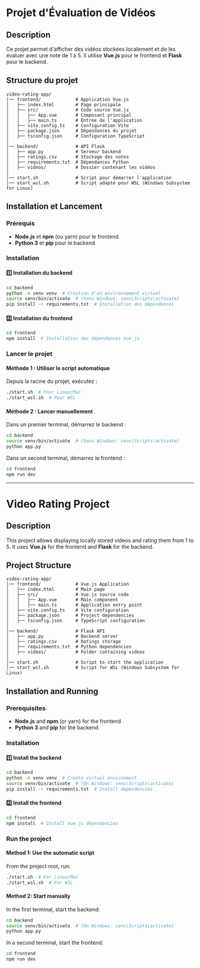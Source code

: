 # Projet d'Évaluation de Vidéos

## Description
Ce projet permet d'afficher des vidéos stockées localement et de les évaluer avec une note de 1 à 5. Il utilise **Vue.js** pour le frontend et **Flask** pour le backend.

## Structure du projet
```
video-rating-app/
│── frontend/             # Application Vue.js
│   ├── index.html        # Page principale
│   ├── src/              # Code source Vue.js
│   │   ├── App.vue       # Composant principal
│   │   ├── main.ts       # Entrée de l'application
│   ├── vite.config.ts    # Configuration Vite
│   ├── package.json      # Dépendances du projet
│   ├── tsconfig.json     # Configuration TypeScript
│
│── backend/              # API Flask
│   ├── app.py            # Serveur backend
│   ├── ratings.csv       # Stockage des notes
│   ├── requirements.txt  # Dépendances Python
│   ├── videos/           # Dossier contenant les vidéos
│
│── start.sh              # Script pour démarrer l'application
│── start_wsl.sh          # Script adapté pour WSL (Windows Subsystem for Linux)
```

## Installation et Lancement
### Prérequis
- **Node.js** et **npm** (ou yarn) pour le frontend
- **Python 3** et **pip** pour le backend

### Installation
#### 1️⃣ Installation du backend
```sh
cd backend
python -m venv venv  # Création d'un environnement virtuel
source venv/bin/activate  # (Sous Windows: venv\Scripts\activate)
pip install -r requirements.txt  # Installation des dépendances
```

#### 2️⃣ Installation du frontend
```sh
cd frontend
npm install  # Installation des dépendances Vue.js
```

### Lancer le projet
#### Méthode 1 : Utiliser le script automatique
Depuis la racine du projet, exécutez :
```sh
./start.sh  # Pour Linux/Mac
./start_wsl.sh  # Pour WSL
```

#### Méthode 2 : Lancer manuellement
Dans un premier terminal, démarrez le backend :
```sh
cd backend
source venv/bin/activate  # (Sous Windows: venv\Scripts\activate)
python app.py
```

Dans un second terminal, démarrez le frontend :
```sh
cd frontend
npm run dev
```

---

# Video Rating Project

## Description
This project allows displaying locally stored videos and rating them from 1 to 5. It uses **Vue.js** for the frontend and **Flask** for the backend.

## Project Structure
```
video-rating-app/
│── frontend/             # Vue.js Application
│   ├── index.html        # Main page
│   ├── src/              # Vue.js source code
│   │   ├── App.vue       # Main component
│   │   ├── main.ts       # Application entry point
│   ├── vite.config.ts    # Vite configuration
│   ├── package.json      # Project dependencies
│   ├── tsconfig.json     # TypeScript configuration
│
│── backend/              # Flask API
│   ├── app.py            # Backend server
│   ├── ratings.csv       # Ratings storage
│   ├── requirements.txt  # Python dependencies
│   ├── videos/           # Folder containing videos
│
│── start.sh              # Script to start the application
│── start_wsl.sh          # Script for WSL (Windows Subsystem for Linux)
```

## Installation and Running
### Prerequisites
- **Node.js** and **npm** (or yarn) for the frontend
- **Python 3** and **pip** for the backend

### Installation
#### 1️⃣ Install the backend
```sh
cd backend
python -m venv venv  # Create virtual environment
source venv/bin/activate  # (On Windows: venv\Scripts\activate)
pip install -r requirements.txt  # Install dependencies
```

#### 2️⃣ Install the frontend
```sh
cd frontend
npm install  # Install Vue.js dependencies
```

### Run the project
#### Method 1: Use the automatic script
From the project root, run:
```sh
./start.sh  # For Linux/Mac
./start_wsl.sh  # For WSL
```

#### Method 2: Start manually
In the first terminal, start the backend:
```sh
cd backend
source venv/bin/activate  # (On Windows: venv\Scripts\activate)
python app.py
```

In a second terminal, start the frontend:
```sh
cd frontend
npm run dev
```

